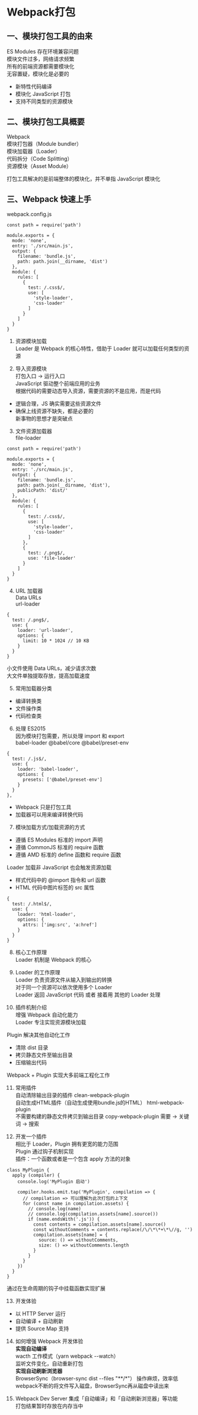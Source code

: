 # Webpack打包

## 一、模块打包工具的由来
ES Modules 存在环境兼容问题  
模块文件过多，网络请求频繁  
所有的前端资源都需要模块化  
无容置疑，模块化是必要的

* 新特性代码编译  
* 模块化 JavaScript 打包  
* 支持不同类型的资源模块

## 二、模块打包工具概要
Webpack  
模块打包器（Module bundler）  
模块加载器（Loader）  
代码拆分（Code Splitting）  
资源模块（Asset Module）

打包工具解决的是前端整体的模块化，并不单指 JavaScript 模块化

## 三、Webpack 快速上手
webpack.config.js
```
const path = require('path')

module.exports = {
  mode: 'none',
  entry: './src/main.js',
  output: {
    filename: 'bundle.js',
    path: path.join(__dirname, 'dist')
  },
  module: {
    rules: [
      {
        test: /.css$/,
        use: [
          'style-loader',
          'css-loader'
        ]
      }
    ]
  }
}
```
1. 资源模块加载  
Loader 是 Webpack 的核心特性，借助于 Loader 就可以加载任何类型的资源

2. 导入资源模块  
打包入口 -> 运行入口  
JavaScript 驱动整个前端应用的业务  
根据代码的需要动态导入资源，需要资源的不是应用，而是代码  
* 逻辑合理，JS 确实需要这些资源文件  
* 确保上线资源不缺失，都是必要的  
新事物的思想才是突破点

3. 文件资源加载器  
file-loader  
```
const path = require('path')

module.exports = {
  mode: 'none',
  entry: './src/main.js',
  output: {
    filename: 'bundle.js',
    path: path.join(__dirname, 'dist'),
    publicPath: 'dist/'
  },
  module: {
    rules: [
      {
        test: /.css$/,
        use: [
          'style-loader',
          'css-loader'
        ]
      },
      {
        test: /.png$/,
        use: 'file-loader'
      }
    ]
  }
}
```

4. URL 加载器  
Data URLs  
url-loader  
```
{
  test: /.png$/,
  use: {
    loader: 'url-loader',
    options: {
      limit: 10 * 1024 // 10 KB
    }
  }
}
```
小文件使用 Data URLs，减少请求次数  
大文件单独提取存放，提高加载速度

5. 常用加载器分类  
* 编译转换类  
* 文件操作类  
* 代码检查类

6. 处理 ES2015  
因为模块打包需要，所以处理 import 和 export  
babel-loader @babel/core @babel/preset-env  
```
{
  test: /.js$/,
  use: {
    loader: 'babel-loader',
    options: {
      presets: ['@babel/preset-env']
    }
  }
},
```

* Webpack 只是打包工具  
* 加载器可以用来编译转换代码

7. 模块加载方式/加载资源的方式  
* 遵循 ES Modules 标准的 import 声明  
* 遵循 CommonJS 标准的 require 函数  
* 遵循 AMD 标准的 define 函数和 require 函数  

Loader 加载非 JavaScript 也会触发资源加载  
* 样式代码中的 @import 指令和 url 函数  
* HTML 代码中图片标签的 src 属性
```
{
  test: /.html$/,
  use: {
    loader: 'html-loader',
    options: {
      attrs: ['img:src', 'a:href']
    }
  }
}
```
8. 核心工作原理  
Loader 机制是 Webpack 的核心

9. Loader 的工作原理  
Loader 负责资源文件从输入到输出的转换  
对于同一个资源可以依次使用多个 Loader  
Loader 返回 JavaScript 代码 或者 接着用 其他的 Loader 处理

10. 插件机制介绍  
增强 Webpack 自动化能力  
Loader 专注实现资源模块加载

Plugin 解决其他自动化工作  
* 清除 dist 目录  
* 拷贝静态文件至输出目录  
* 压缩输出代码

Webpack + Plugin 实现大多前端工程化工作

11. 常用插件  
自动清除输出目录的插件 clean-webpack-plugin  
自动生成HTML插件（自动生成使用bundle.js的HTML） html-webpack-plugin  
不需要构建的静态文件拷贝到输出目录 copy-webpack-plugin
需要 -> 关键词 -> 搜索

12. 开发一个插件  
相比于 Loader，Plugin 拥有更宽的能力范围  
Plugin 通过钩子机制实现  
插件：一个函数或者是一个包含 apply 方法的对象  
```
class MyPlugin {
  apply (compiler) {
    console.log('MyPlugin 启动')

    compiler.hooks.emit.tap('MyPlugin', compilation => {
      // compilation => 可以理解为此次打包的上下文
      for (const name in compilation.assets) {
        // console.log(name)
        // console.log(compilation.assets[name].source())
        if (name.endsWith('.js')) {
          const contents = compilation.assets[name].source()
          const withoutComments = contents.replace(/\/\*\*+\*\//g, '')
          compilation.assets[name] = {
            source: () => withoutComments,
            size: () => withoutComments.length
          }
        }
      }
    })
  }
}
```
通过在生命周期的钩子中挂载函数实现扩展

13. 开发体验   
* 以 HTTP Server 运行  
* 自动编译 + 自动刷新  
* 提供 Source Map 支持

14. 如何增强 Webpack 开发体验  
**实现自动编译**  
wacth 工作模式（yarn webpack --watch）  
监听文件变化，自动重新打包  
**实现自动刷新浏览器**  
BrowserSync（browser-sync dist --files "**/*"）
操作麻烦，效率低  
webpack不断的将文件写入磁盘，BrowserSync再从磁盘中读出来

15. Webpack Dev Server
集成「自动编译」和「自动刷新浏览器」等功能  
打包结果暂时存放在内存当中











